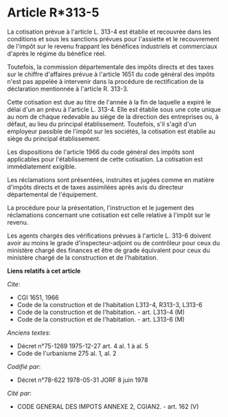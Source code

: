 # Article R*313-5

La cotisation prévue à l'article L. 313-4 est établie et recouvrée dans les conditions et sous les sanctions prévues pour
l'assiette et le recouvrement de l'impôt sur le revenu frappant les bénéfices industriels et commerciaux d'après le régime du
bénéfice réel.

Toutefois, la commission départementale des impôts directs et des taxes sur le chiffre d'affaires prévue à l'article 1651 du
code général des impôts n'est pas appelée à intervenir dans la procédure de rectification de la déclaration mentionnée à
l'article R. 313-3.

Cette cotisation est due au titre de l'année à la fin de laquelle a expiré le délai d'un an prévu à l'article L. 313-4. Elle
est établie sous une cote unique au nom de chaque redevable au siège de la direction des entreprises ou, à défaut, au lieu du
principal établissement. Toutefois, s'il s'agit d'un employeur passible de l'impôt sur les sociétés, la cotisation est
établie au siège du principal établissement.

Les dispositions de l'article 1966 du code général des impôts sont applicables pour l'établissement de cette cotisation. La
cotisation est immédiatement exigible.

Les réclamations sont présentées, instruites et jugées comme en matière d'impôts directs et de taxes assimilées après avis du
directeur départemental de l'équipement.

La procédure pour la présentation, l'instruction et le jugement des réclamations concernant une cotisation est celle relative
à l'impôt sur le revenu.

Les agents chargés des vérifications prévues à l'article L. 313-6 doivent avoir au moins le grade d'inspecteur-adjoint ou de
contrôleur pour ceux du ministère chargé des finances et être de grade équivalent pour ceux du ministère chargé de la
construction et de l'habitation.

**Liens relatifs à cet article**

_Cite_:

  - CGI 1651, 1966
  - Code de la construction et de l'habitation L313-4, R313-3, L313-6
  - Code de la construction et de l'habitation. - art. L313-4 (M)
  - Code de la construction et de l'habitation. - art. L313-6 (M)

_Anciens textes_:

  - Décret n°75-1269 1975-12-27 art. 4 al. 1 à al. 5
  - Code de l'urbanisme 275 al. 1, al. 2

_Codifié par_:

  - Décret n°78-622 1978-05-31 JORF 8 juin 1978

_Cité par_:

  - CODE GENERAL DES IMPOTS ANNEXE 2, CGIAN2. - art. 162 (V)
